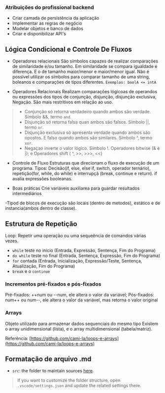 ### Atribuições do profissional backend
- Criar camada de persistência da aplicação
- Implementar as regras de negócio
- Modelar objetos e banco de dados
- Criar e disponibilizar API's

## Lógica Condicional e Controle De Fluxos

- Operadores relacionais
São símbolos capazes de realizar comparações de similaridade e/ou tamanho. Em similaridade se compara igualdade e diferença. E o de tamanho maior/menor e maior/menor igual. Não é possível utilizar os símbolos para comparar tamanho de uma string, boleanos e comparações de tipos diferentes. `Exemplos: boolA <= intA`

- Operadores Relacionais
Realizam comparações lógicoas de operandos ou expressões  dos tipos de conjunção, disjunção, disjunção exclusiva, Negação. São mais restritivos em relação ao uso.
> - Conjunção só retorna verdadeiro quando ambos são verdade. Símbolo &&, termo `and`.
> - Disjunção só retorna falsa quan ambos são falsos. Símbolo ||, termo `or`.
> - Disjunção exclusiva só apresenta verdade quando ambos são opostos. E falso quando ambos são similares. Símbolo ^, termo `xor`.
> - Negaçao inverte o valor lógico. Símbolo !.
> Operadores bitwise (& e |); e Operadores shift ( ^, >>, >>>, <<)

- Controle de Fluxo
Estruturas que direcionam o fluxo de execução de um programa.
Tipos: Decisão(if, else, else if, switch, operador ternário), repetição(for, while, do while) e interrupçã (break, continue e return). if avalia expressões booleanas.

- Boas práticas
Crie variáveis auxiliarea para guardar resultados intermediários

-Tipod de blocos de execução são locais (dentro de metodos), estático e de instancia(ambos dentro de classe).

## Estrutura de Repetição
Loop: Repetir uma operação ou uma sequeência de comandos várias vezes.
- `while` teste no início (Entrada, Expressão, Sentença, Fim do Programa)
- `do while` teste no final (Entrada, Sentença, Expressão, Fim do Programa)
- `for` contada (Entrada, Inicialização, Expressão/Teste, Sentença, Atualização, Fim do Programa)
- `break` e o `continue`

### Incrementos pré-fixados e pós-fixados
Pré-fixados: ++num ou --num, ele altera o valor da variável;
Pós-fixados: num++ ou num--, ele altera o valor da variável, mas retorna o valor original

### Arrays
Objeto utilizado para armazenar dados sequenciais do mesmo tipo
Existem o array unidimensional (lista), e o array multidimensional (tabela/matriz).

Referência: [https://github.com/cami-la/loops-e-arrays](https://github.com/cami-la/loops-e-arrays)

## Formatação de arquivo .md

- `src`: the folder to maintain sources
[here](https://github.com/deisekinsk/condicionalJava).
> If you want to customize the folder structure, open `.vscode/settings.json` and update the related settings there.
